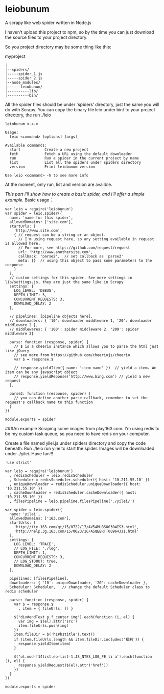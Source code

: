 # leiobunum
A scrapy like web spider written in Node.js

I haven't upload this project to npm, so by the time you can just download the source files to your project directory.

So you project directory may be some thing like this:

myproject
```
|
|--spiders/
|-----spider_1.js
|-----spider_2.js
|--node_modules/
|------leiobunum/
|----------lib/
|----------bin/
```
All the spider files should be under 'spiders' directory, just the same you will do with Scrapy.
You can copy the binary file leio under bin/ to your project directory, the run ./leio
```
leiobunum x.x.x

Usage:
  leio <command> [options] [args]

Available commands:
  start           Create a new project
  feth            Fetch a URL using the default downloader
  run             Run a spider in the current project by name
  list            List all the spiders under spiders directory
  version         Print leiobunum version

Use leio <command> -h to see more info
```
At the moment, only run, list and version are availble.

*This part I'll show how to create a basic spider, and I'll offer a simple example.*
Basic usage：
```
var leio = require('leiobunum')
var spider = leio.spider({
  name: 'name for this spider',
  allowedDomains: ['site.com'],
  startUrls: [
    'http://www.site.com',
    { // request can be a string or an object. 
      // I'm using request here, so any setting available in request is allowed here.
      // For more, see https://github.com/request/request
      url: 'http://www.anothersite.com',
      callback: 'parse2',  // set callback as 'parse2'
      meta: {}  // using this object to pass some parameters to the response
    }
  ],
  // custom settings for this spider. See more settings in lib/settings.js, they are just the same like in Scrapy
  settings: {
    LOG_LEVEL: 'DEBUG',
    DEPTH_LIMIT: 3,
    CONCURRENT_REQUESTS: 3,
    DOWNLOAD_DELAY: 2
  },

  // pipelines: [pipeline objects here],
  // downloaders: { '10': downloader middleware 1, '20': downloader middleware 2 },
  // middlewares: { '100': spider middleware 2, '200': spider middleware 2}

  parse: function (response, spider) {
    // $ is a cheerio instance which allows you to parse the html just like jQuery
    // see more from https://github.com/cheeriojs/cheerio
    var $ = response.$
    
    // response.yieldItem({ name: 'item name' })  // yield a item. An item can be any javascript object
    // response.yieldReponse('http://www.bing.com') // yield a new request
  },
  
  parse2: function (response, spider) {
    // you can define another parse callback, remember to set the request's callback name to this function
  }
})

module.exports = spider
```

###An example
Scraping some images from play.163.com. I'm using redis to be my custom task queue, so you need to have redis on your computer.

Create a file named yilei.js under spiders directory and copy the code beneath.
Run ./leio run yilei to start the spider.
Images will be downloaded under ./yilei. Have fun!!!

```
'use strict'

var leio = require('leiobunum')
  , redisScheduler = leio.redisScheduler
  , Scheduler = redisScheduler.scheduler({ host: '10.211.55.10' })
  , uniqueDownloader = redisScheduler.uniqueDownloader({ host: '10.211.55.10' })
  , cacheDownloader = redisScheduler.cacheDownloader({ host: '10.211.55.10' })
  , filesPipeline = leio.pipeline.filesPipeline('./yilei/')

var spider = leio.spider({
  name: 'yilei',
  allowedDomains: ['163.com'],
  startUrls: [
    'http://tie.163.com/gt/15/0722/17/AV54MUBS00304IS3.html',
    'http://help.3g.163.com/15/0623/16/ASQEERTT00964JJI.html'
  ],
  settings: {
    LOG_LEVEL: 'TRACE',
    // LOG_FILE: './log',
    DEPTH_LIMIT: 1,
    CONCURRENT_REQUESTS: 3,
    // LOG_STDOUT: true,
    DOWNLOAD_DELAY: 2
  },

  pipelines: [filesPipeline],
  downloaders: { '10': uniqueDownloader, '20': cacheDownloader },
  Scheduler: Scheduler,   // change the default Scheduler class to redis scheduler

  parse: function (response, spider) {
    var $ = response.$
      , item = { fileUrls: [] }

    $('div#endText p.f_center img').each(function (i, el) {
      var img = $(el).attr('src')
      item.fileUrls.push(img)
    })
    item.fileDir = $('h1#h1title').text()
    if (item.fileUrls.length && item.fileDir.includes('福利')) {
      response.yieldItem(item)
    }

    $('ul.mod-f14list.ep-list-1.JS_NTES_LOG_FE li a').each(function (i, el) {
      response.yieldRequest($(el).attr('href'))
    })
  }
})

module.exports = spider
```
